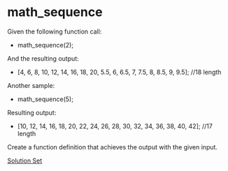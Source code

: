 # math_sequence

Given the following function call:
- math_sequence(2);

And the resulting output:
- [4, 6, 8, 10, 12, 14, 16, 18, 20, 5.5, 6, 6.5, 7, 7.5, 8, 8.5, 9, 9.5]; //18 length

Another sample:
- math_sequence(5);

Resulting output: 
- [10, 12, 14, 16, 18, 20, 22, 24, 26, 28, 30, 32, 34, 36, 38, 40, 42]; //17 length 

Create a function definition that achieves the output with the given input. 

<a href="https://jsbin.com/hirunic/edit?js,console" target="_blank">Solution Set</a>


